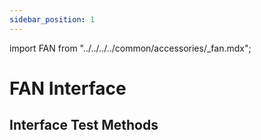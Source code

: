 ```yaml
---
sidebar_position: 1
---
```


import FAN from "../../../../common/accessories/\_fan.mdx";

# FAN Interface

## Interface Test Methods

<FAN product="ROCK 5C" fan_connection_img="/img/rock5c/rock5c-pwr-connect.webp" thermal_governor_path="../../radxa-os/rsetup#thermal_governor_path" model="rock-5c" pwm_fan_result_img="/img/rock5c/rock5c-pwm-fan-result.webp" pwm_fan_dev_id="4" />
